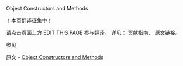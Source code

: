  Object Constructors and Methods

 ！本页翻译征集中！

请点击页面上方 EDIT THIS PAGE 参与翻译。
详见：
[贡献指南]( https://github.com/JinMuInfo/MongoDB-Manual-zh/blob/master/CONTRIBUTING.md )、
[原文链接](  https://docs.mongodb.com/manual/reference/method/js-constructor/  )。

 参见

原文 - [Object Constructors and Methods]( https://docs.mongodb.com/manual/reference/method/js-constructor/ )

